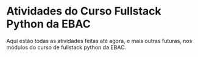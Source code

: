 # Atividades do Curso Fullstack Python da EBAC

Aqui estão todas as atividades feitas até agora, e mais outras futuras, nos módulos do curso de fullstack python da EBAC.
